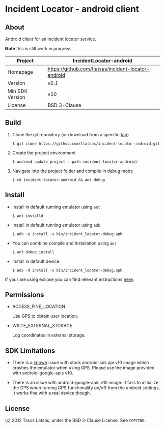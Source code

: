 Incident Locator - android client
=================================

About
-----

Android client for an incident locator service.

**Note** this is still work in progress.

| Project          | IncidentLocator-android                             |
|------------------|-----------------------------------------------------|
| Homepage         | https://github.com/tlatsas/incident-locator-android |
| Version          | v0.1                                                |
| Min SDK Version  | v10                                                 |
| License          | BSD 3-Clause                                        |


Build
-----

1. Clone the git repository (or download from a specific [tag][1])

    `$ git clone https://github.com/tlatsas/incident-locator-android.git`

2. Create the project environment

    `$ android update project --path incident-locator-android/`

3. Navigate into the project folder and compile in debug mode

    `$ cd incident-locator-android && ant debug`


Install
-------

* Install in default running emulator using `ant`

    `$ ant installd`

* Install in default running emulator using `adb`

    `$ adb -e install -s bin/incident_locator-debug.apk`

* You can combine compile and installation using `ant`

    `$ ant debug install`

* Install in default device

    `$ adb -d install -s bin/incident_locator-debug.apk`


If your are using eclipse you can find relevant instructions [here][2].


Permissions
-----------

* ACCESS_FINE_LOCATION

    Use GPS to obtain user location.

* WRITE_EXTERNAL_STORAGE

    Log coordinates in external storage.


SDK Limitations
---------------

* There is a [known][3] issue with stock android-sdk api v10 image which
crashes the emulator when using GPS. Please use the image provided with
android-google-apis v10.

* There is an issue with android-google-apis v10 image. It fails to
initialize the GPS when turning GPS functionality on/off from the
android settings. It works fine with a real device though.


License
-------
(c) 2012 Tasos Latsas, under the BSD 3-Clause License. See `COPYING`.


[1]: https://github.com/tlatsas/incident-locator-android/tags
[2]: http://developer.android.com/tools/building/building-eclipse.html
[3]: http://code.google.com/p/android/issues/detail?id=13015
